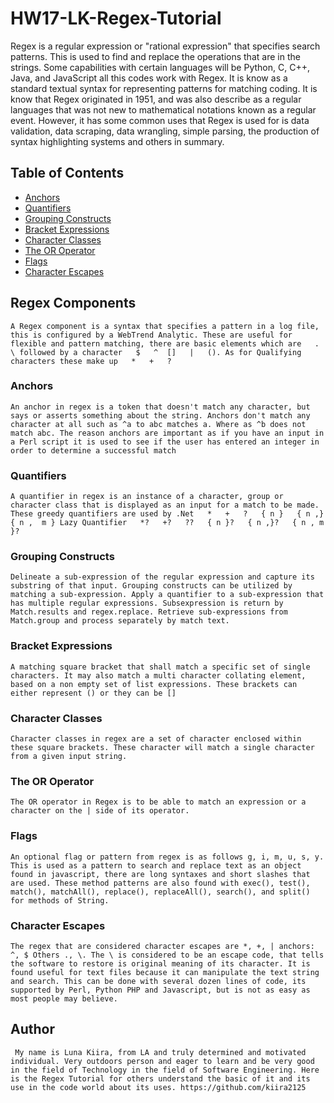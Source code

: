 # HW17-LK-Regex-Tutorial 

Regex is a regular expression or "rational expression" that specifies search patterns. This is used to find and replace the operations that are in the strings. Some capabilities with certain languages will be Python, C, C++, Java, and JavaScript all this codes work with Regex. It is know as a standard textual syntax for representing patterns for matching coding. It is know that Regex originated in 1951, and was also describe as a regular languages that was not new to mathematical notations known as a regular event. However, it has some common uses that Regex is used for is data validation, data scraping, data wrangling, simple parsing, the production of syntax highlighting systems and others in summary.

## Table of Contents

- [Anchors](#anchors)
- [Quantifiers](#quantifiers)
- [Grouping Constructs](#grouping-constructs)
- [Bracket Expressions](#bracket-expressions)
- [Character Classes](#character-classes)
- [The OR Operator](#the-or-operator)
- [Flags](#flags)
- [Character Escapes](#character-escapes)

## Regex Components

``` A Regex component is a syntax that specifies a pattern in a log file, this is configured by a WebTrend Analytic. These are useful for flexible and pattern matching, there are basic elements which are   .   \ followed by a character   $   ^  []   |   (). As for Qualifying characters these make up   *   +   ? ```

### Anchors

``` An anchor in regex is a token that doesn't match any character, but says or asserts something about the string. Anchors don't match any character at all such as ^a to abc matches a. Where as ^b does not match abc. The reason anchors are important as if you have an input in a Perl script it is used to see if the user has entered an integer in order to determine a successful match ```

### Quantifiers

``` A quantifier in regex is an instance of a character, group or character class that is displayed as an input for a match to be made. These greedy quantifiers are used by .Net   *   +   ?   { n }   { n ,}   { n ,  m } Lazy Quantifier   *?   +?   ??   { n }?   { n ,}?   { n , m }? ```

### Grouping Constructs

``` Delineate a sub-expression of the regular expression and capture its substring of that input. Grouping constructs can be utilized by matching a sub-expression. Apply a quantifier to a sub-expression that has multiple regular expressions. Subsexpression is return by Match.results and regex.replace. Retrieve sub-expressions from Match.group and process separately by match text. ```

### Bracket Expressions

``` A matching square bracket that shall match a specific set of single characters. It may also match a multi character collating element, based on a non empty set of list expressions. These brackets can either represent () or they can be [] ```

### Character Classes

``` Character classes in regex are a set of character enclosed within these square brackets. These character will match a single character from a given input string.  ```

### The OR Operator

``` The OR operator in Regex is to be able to match an expression or a character on the | side of its operator. ```

### Flags

``` An optional flag or pattern from regex is as follows g, i, m, u, s, y. This is used as a pattern to search and replace text as an object found in javascript, there are long syntaxes and short slashes that are used. These method patterns are also found with exec(), test(), match(), matchAll(), replace(), replaceAll(), search(), and split() for methods of String. ```

### Character Escapes

``` The regex that are considered character escapes are *, +, | anchors: ^, $ Others ., \. The \ is considered to be an escape code, that tells the software to restore is original meaning of its character. It is found useful for text files because it can manipulate the text string and search. This can be done with several dozen lines of code, its supported by Perl, Python PHP and Javascript, but is not as easy as most people may believe. ```

## Author

``` My name is Luna Kiira, from LA and truly determined and motivated individual. Very outdoors person and eager to learn and be very good in the field of Technology in the field of Software Engineering. Here is the Regex Tutorial for others understand the basic of it and its use in the code world about its uses. https://github.com/kiira2125```

